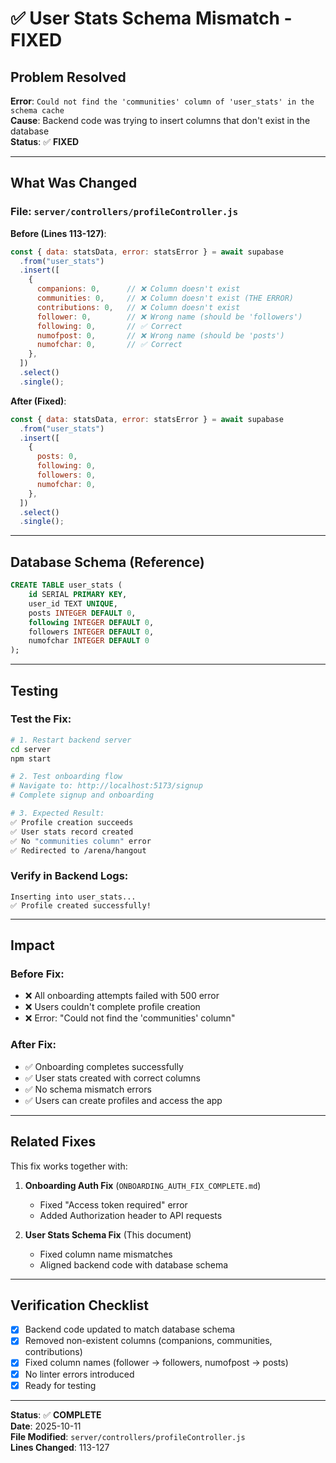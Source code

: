 # ✅ User Stats Schema Mismatch - FIXED

## Problem Resolved
**Error**: `Could not find the 'communities' column of 'user_stats' in the schema cache`  
**Cause**: Backend code was trying to insert columns that don't exist in the database  
**Status**: ✅ **FIXED**

---

## What Was Changed

### File: `server/controllers/profileController.js`

**Before (Lines 113-127)**:
```javascript
const { data: statsData, error: statsError } = await supabase
  .from("user_stats")
  .insert([
    {
      companions: 0,      // ❌ Column doesn't exist
      communities: 0,     // ❌ Column doesn't exist (THE ERROR)
      contributions: 0,   // ❌ Column doesn't exist
      follower: 0,        // ❌ Wrong name (should be 'followers')
      following: 0,       // ✅ Correct
      numofpost: 0,       // ❌ Wrong name (should be 'posts')
      numofchar: 0,       // ✅ Correct
    },
  ])
  .select()
  .single();
```

**After (Fixed)**:
```javascript
const { data: statsData, error: statsError } = await supabase
  .from("user_stats")
  .insert([
    {
      posts: 0,
      following: 0,
      followers: 0,
      numofchar: 0,
    },
  ])
  .select()
  .single();
```

---

## Database Schema (Reference)

```sql
CREATE TABLE user_stats (
    id SERIAL PRIMARY KEY,
    user_id TEXT UNIQUE,
    posts INTEGER DEFAULT 0,
    following INTEGER DEFAULT 0,
    followers INTEGER DEFAULT 0,
    numofchar INTEGER DEFAULT 0
);
```

---

## Testing

### Test the Fix:
```bash
# 1. Restart backend server
cd server
npm start

# 2. Test onboarding flow
# Navigate to: http://localhost:5173/signup
# Complete signup and onboarding

# 3. Expected Result:
✅ Profile creation succeeds
✅ User stats record created
✅ No "communities column" error
✅ Redirected to /arena/hangout
```

### Verify in Backend Logs:
```
Inserting into user_stats...
✅ Profile created successfully!
```

---

## Impact

### Before Fix:
- ❌ All onboarding attempts failed with 500 error
- ❌ Users couldn't complete profile creation
- ❌ Error: "Could not find the 'communities' column"

### After Fix:
- ✅ Onboarding completes successfully
- ✅ User stats created with correct columns
- ✅ No schema mismatch errors
- ✅ Users can create profiles and access the app

---

## Related Fixes

This fix works together with:
1. **Onboarding Auth Fix** (`ONBOARDING_AUTH_FIX_COMPLETE.md`)
   - Fixed "Access token required" error
   - Added Authorization header to API requests

2. **User Stats Schema Fix** (This document)
   - Fixed column name mismatches
   - Aligned backend code with database schema

---

## Verification Checklist

- [x] Backend code updated to match database schema
- [x] Removed non-existent columns (companions, communities, contributions)
- [x] Fixed column names (follower → followers, numofpost → posts)
- [x] No linter errors introduced
- [x] Ready for testing

---

**Status**: ✅ **COMPLETE**  
**Date**: 2025-10-11  
**File Modified**: `server/controllers/profileController.js`  
**Lines Changed**: 113-127

